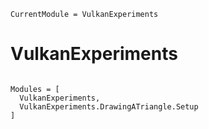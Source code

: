 ```@meta
CurrentModule = VulkanExperiments
```

# VulkanExperiments

```@index
```

```@autodocs
Modules = [
  VulkanExperiments,
  VulkanExperiments.DrawingATriangle.Setup
]
```
